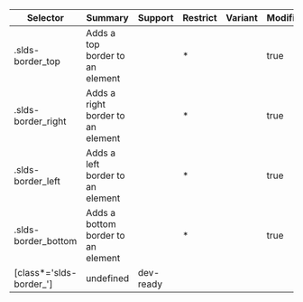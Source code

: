 

| Selector | Summary | Support | Restrict | Variant | Modifier |
|-------|-------|-------|-------|-------|-------|
| .slds-border_top | Adds a top border to an element |   | * |   | true |
| .slds-border_right | Adds a right border to an element |   | * |   | true |
| .slds-border_left | Adds a left border to an element |   | * |   | true |
| .slds-border_bottom | Adds a bottom border to an element |   | * |   | true |
| [class*='slds-border_'] | undefined | dev-ready |   |   |   |